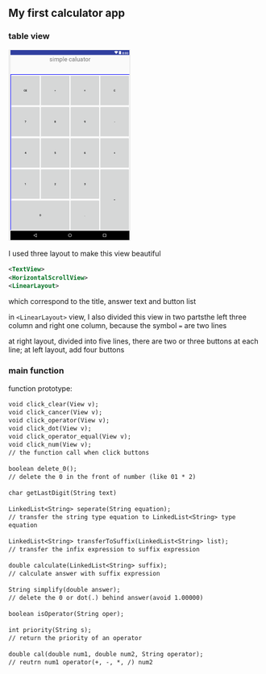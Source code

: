 ## My first calculator app

### table view
![view](pic/view.png "view")

I used three layout to make this view beautiful

```xml
<TextView>
<HorizontalScrollView>
<LinearLayout>
```

which correspond to the title, answer text and button list

in `<LinearLayout>` view, I also divided this view in two partsthe left three column and right one column, because the symbol `=` are two lines

at right layout, divided into five lines, there are two or three buttons at each line; at left layout, add four buttons

### main function

function prototype:

```
void click_clear(View v);
void click_cancer(View v);
void click_operator(View v);
void click_dot(View v);
void click_operator_equal(View v);
void click_num(View v);
// the function call when click buttons

boolean delete_0();
// delete the 0 in the front of number (like 01 * 2)

char getLastDigit(String text)

LinkedList<String> seperate(String equation);
// transfer the string type equation to LinkedList<String> type equation

LinkedList<String> transferToSuffix(LinkedList<String> list);
// transfer the infix expression to suffix expression

double calculate(LinkedList<String> suffix);
// calculate answer with suffix expression

String simplify(double answer);
// delete the 0 or dot(.) behind answer(avoid 1.00000) 

boolean isOperator(String oper);

int priority(String s);
// return the priority of an operator 

double cal(double num1, double num2, String operator);
// reutrn num1 operator(+, -, *, /) num2

```




